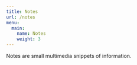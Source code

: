 ```yaml
---
title: Notes
url: /notes
menu:
  main:
    name: Notes
    weight: 3
---
```


Notes are small multimedia snippets of information. 